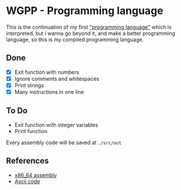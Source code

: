 # WGPP - Programming language

This is the continuation of my first ["programming language"](https://github.com/jdpmm/wgdi) which is interpreted, but i wanna go beyond it, and make a better programming language, so this is my compiled programming language.


## Done
* [x] Exit function with numbers
* [x] Ignore comments and whitespaces
* [x] Print strings
* [x] Many instructions in one line

## To Do
* Exit function with integer variables
* Print function

Every assembly code will be saved at `./src/out`

## References
* [x86_64 assembly](https://en.wikipedia.org/wiki/X86_assembly_language)
* [Ascii code](https://elcodigoascii.com.ar/)

